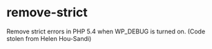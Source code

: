 remove-strict
=============

Remove strict errors in PHP 5.4 when WP_DEBUG is turned on. (Code stolen from Helen Hou-Sandi)
